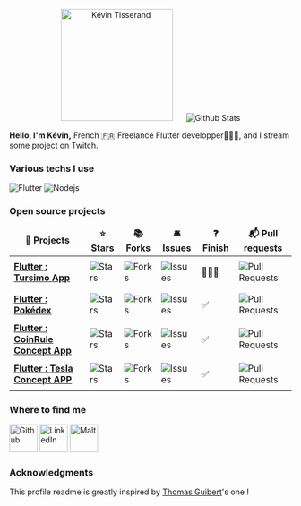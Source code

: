 
<p align="center">
  <img src="https://avatars.githubusercontent.com/u/61078929?s=400&u=df70e841764498aa2f72434b2a302b4d35b02c32&v=4" alt="Kévin Tisserand" height="200" style="margin-right: 20px"/>
  <img src="https://github-readme-stats.vercel.app/api?username=TisseraK&show_icons=true&theme=graywhite" alt="Github Stats" />
</p>
<p>
  <strong>Hello, I'm Kévin,</strong> French 🇫🇷 Freelance Flutter developper👨🏻‍💻, and I stream some project on Twitch.
</p>
<h3>Various techs I use</h3>
<p>
  <img alt="Flutter" src="https://img.shields.io/badge/-Flutter-blue?style=flat-square&logo=flutter&logoColor=white" />  
  <img alt="Nodejs" src="https://img.shields.io/badge/-Nodejs-43853d?style=flat-square&logo=Node.js&logoColor=white" />
</p>
<h3>Open source projects</h3>
<table>
  <thead align="center">
    <tr border: none;>
      <td><b>🎁 Projects</b></td>
      <td><b>⭐ Stars</b></td>
      <td><b>📚 Forks</b></td>
      <td><b>🛎 Issues</b></td>
      <td><b>❓ Finish</b></td>
      <td><b>📬 Pull requests</b></td>
    </tr>
  </thead>
  <tbody>
     <tr>
      <td><a href="https://github.com/TisseraK/Pokedex_Flutter"><b>Flutter : Tursimo App</b></a></td>
      <td><img alt="Stars" src="https://img.shields.io/github/stars/TisseraK/turismo_app_FAN?style=flat-square&labelColor=343b41"/></td>
      <td><img alt="Forks" src="https://img.shields.io/github/forks/TisseraK/turismo_app_FAN?style=flat-square&labelColor=343b41"/></td>
      <td><img alt="Issues" src="https://img.shields.io/github/issues/TisseraK/turismo_app_FAN?style=flat-square&labelColor=343b41"/></td>
      <td><p style=>👷🏻‍♂️</p></td>
      <td><img alt="Pull Requests" src="https://img.shields.io/github/issues-pr/TisseraK/turismo_app_FAN?style=flat-square&labelColor=343b41"/></td>
    </tr>
    <tr>
      <td><a href="https://github.com/TisseraK/Pokedex_Flutter"><b>Flutter : Pokédex</b></a></td>
      <td><img alt="Stars" src="https://img.shields.io/github/stars/TisseraK/Pokedex_Flutter?style=flat-square&labelColor=343b41"/></td>
      <td><img alt="Forks" src="https://img.shields.io/github/forks/TisseraK/Pokedex_Flutter?style=flat-square&labelColor=343b41"/></td>
      <td><img alt="Issues" src="https://img.shields.io/github/issues/TisseraK/Pokedex_Flutter?style=flat-square&labelColor=343b41"/></td>
      <td><p style=>✅</p></td>
      <td><img alt="Pull Requests" src="https://img.shields.io/github/issues-pr/TisseraK/Pokedex_Flutter?style=flat-square&labelColor=343b41"/></td>
    </tr>
  <tr>
      <td><a href="https://github.com/TisseraK/coinrule_MobileApp"><b>Flutter : CoinRule Concept App</b></a></td>
      <td><img alt="Stars" src="https://img.shields.io/github/stars/TisseraK/coinrule_MobileApp?style=flat-square&labelColor=343b41"/></td>
      <td><img alt="Forks" src="https://img.shields.io/github/forks/TisseraK/coinrule_MobileApp?style=flat-square&labelColor=343b41"/></td>
      <td><img alt="Issues" src="https://img.shields.io/github/issues/TisseraK/coinrule_MobileApp?style=flat-square&labelColor=343b41"/></td>
      <td><p style=>✅</p></td>
      <td><img alt="Pull Requests" src="https://img.shields.io/github/issues-pr/TisseraK/coinrule_MobileApp?style=flat-square&labelColor=343b41"/></td>
    </tr>
    <tr>
      <td><a href="https://github.com/TisseraK/TeslaApp"><b>Flutter : Tesla Concept APP</b></a></td>
      <td><img alt="Stars" src="https://img.shields.io/github/stars/TisseraK/TeslaApp?style=flat-square&labelColor=343b41"/></td>
      <td><img alt="Forks" src="https://img.shields.io/github/forks/TisseraK/TeslaApp?style=flat-square&labelColor=343b41"/></td>
      <td><img alt="Issues" src="https://img.shields.io/github/issues/TisseraK/TeslaApp?style=flat-square&labelColor=343b41"/></td>
      <td><p style=>✅</p></td>
      <td><img alt="Pull Requests" src="https://img.shields.io/github/issues-pr/TisseraK/TeslaApp?style=flat-square&labelColor=343b41"/></td>
    </tr>
  </tbody>
</table>
  <h3>Where to find me</h3>
<p><a href="https://github.com/TisseraK" target="_blank"><img alt="Github" src="https://img.shields.io/badge/GitHub-%2312100E.svg?&style=for-the-badge&logo=Github&logoColor=white"height="50" /></a> <a href="https://www.linkedin.com/in/kévin-tisserand-352636197" target="_blank"><img alt="LinkedIn" src="https://img.shields.io/badge/linkedin-%230077B5.svg?&style=for-the-badge&logo=linkedin&logoColor=white"height="50" /></a> <a href="https://www.malt.fr/profile/kevintisserand" target="_blank"><img alt="Malt" src="https://dam.malt.com/rebranding2020/malt-logo/malt-red"height="50" /></a>
</p>
<h3>Acknowledgments</h3>
<p>This profile readme is greatly inspired by <a href="https://github.com/thmsgbrt/thmsgbrt/edit/master/README.md">Thomas Guibert</a>'s one !</p>
